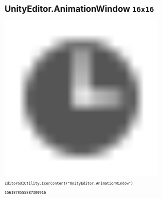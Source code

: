 # UnityEditor.AnimationWindow `16x16`
<img src="/img/UnityEditor.AnimationWindow.png" width=512 height=512>

``` CSharp
EditorGUIUtility.IconContent("UnityEditor.AnimationWindow")
```
```
1561878555887300916
```
